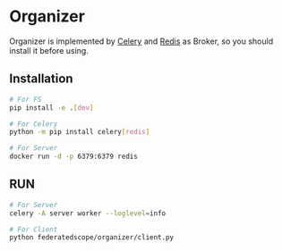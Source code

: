 # Organizer

Organizer is implemented by [Celery](https://docs.celeryq.dev/en/latest/) and [Redis](https://redis.io/) as Broker, so you should install it before using.

## Installation

```bash
# For FS
pip install -e .[dev]

# For Celery 
python -m pip install celery[redis]

# For Server
docker run -d -p 6379:6379 redis
```

## RUN
```bash
# For Server
celery -A server worker --loglevel=info

# For Client
python federatedscope/organizer/client.py
```


